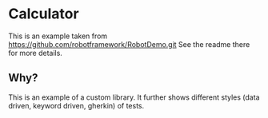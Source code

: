 # Calculator

This is an example taken from https://github.com/robotframework/RobotDemo.git
See the readme there for more details.

## Why?

This is an example of a custom library.
It further shows different styles (data driven, keyword driven, gherkin) of tests.